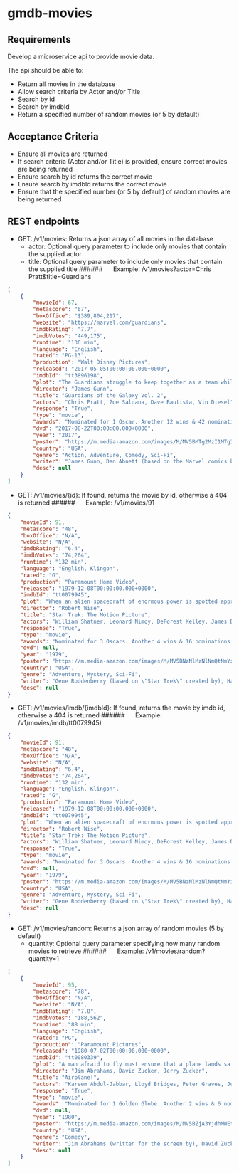 # gmdb-movies

## Requirements
Develop a microservice api to provide movie data.

The api should be able to:

*	Return all movies in the database
*	Allow search criteria by Actor and/or Title
*	Search by id
*	Search by imdbId
*	Return a specified number of random movies (or 5 by default)

## Acceptance Criteria
*	Ensure all movies are returned
*	If search criteria (Actor and/or Title) is provided, ensure correct movies are being returned
*	Ensure search by id returns the correct movie
*	Ensure search by imdbId returns the correct movie
*	Ensure that the specified number (or 5 by default) of random movies are being returned

## REST endpoints
*   GET: /v1/movies:  Returns a json array of all movies in the database
    * actor: Optional query parameter to include only movies that contain the supplied actor
    * title: Optional query parameter to include only movies that contain the supplied title
######&nbsp;&nbsp;&nbsp;&nbsp;&nbsp;&nbsp;Example: /v1/movies?actor=Chris Pratt&title=Guardians
```json
[
    {
        "movieId": 67,
        "metascore": "67",
        "boxOffice": "$389,804,217",
        "website": "https://marvel.com/guardians",
        "imdbRating": "7.7",
        "imdbVotes": "449,175",
        "runtime": "136 min",
        "language": "English",
        "rated": "PG-13",
        "production": "Walt Disney Pictures",
        "released": "2017-05-05T00:00:00.000+0000",
        "imdbId": "tt3896198",
        "plot": "The Guardians struggle to keep together as a team while dealing with their personal family issues, notably Star-Lord's encounter with his father the ambitious celestial being Ego.",
        "director": "James Gunn",
        "title": "Guardians of the Galaxy Vol. 2",
        "actors": "Chris Pratt, Zoe Saldana, Dave Bautista, Vin Diesel",
        "response": "True",
        "type": "movie",
        "awards": "Nominated for 1 Oscar. Another 12 wins & 42 nominations.",
        "dvd": "2017-08-22T00:00:00.000+0000",
        "year": "2017",
        "poster": "https://m.media-amazon.com/images/M/MV5BMTg2MzI1MTg3OF5BMl5BanBnXkFtZTgwNTU3NDA2MTI@._V1_SX300.jpg",
        "country": "USA",
        "genre": "Action, Adventure, Comedy, Sci-Fi",
        "writer": "James Gunn, Dan Abnett (based on the Marvel comics by), Andy Lanning (based on the Marvel comics by), Steve Englehart (Star-Lord created by), Steve Gan (Star-Lord created by), Jim Starlin (Gamora and Drax created by), Stan Lee (Groot created by), Larry Lieber (Groot created by), Jack Kirby (Groot created by), Bill Mantlo (Rocket Raccoon created by), Keith Giffen (Rocket Raccoon created by), Steve Gerber (Howard the Duck created by), Val Mayerik (Howard the Duck created by)",
        "desc": null
    }
]
```
*   GET: /v1/movies/{id}:  If found, returns the movie by id, otherwise a 404 is returned
######&nbsp;&nbsp;&nbsp;&nbsp;&nbsp;&nbsp;Example: /v1/movies/91
```json
{
    "movieId": 91,
    "metascore": "48",
    "boxOffice": "N/A",
    "website": "N/A",
    "imdbRating": "6.4",
    "imdbVotes": "74,264",
    "runtime": "132 min",
    "language": "English, Klingon",
    "rated": "G",
    "production": "Paramount Home Video",
    "released": "1979-12-08T00:00:00.000+0000",
    "imdbId": "tt0079945",
    "plot": "When an alien spacecraft of enormous power is spotted approaching Earth, Admiral James T. Kirk resumes command of the overhauled USS Enterprise in order to intercept it.",
    "director": "Robert Wise",
    "title": "Star Trek: The Motion Picture",
    "actors": "William Shatner, Leonard Nimoy, DeForest Kelley, James Doohan",
    "response": "True",
    "type": "movie",
    "awards": "Nominated for 3 Oscars. Another 4 wins & 16 nominations.",
    "dvd": null,
    "year": "1979",
    "poster": "https://m.media-amazon.com/images/M/MV5BNzNlMzNlNmQtNmYzNS00YmU5LWIzYWQtMDRkYzIzNzEzOTIyXkEyXkFqcGdeQXVyMTQxNzMzNDI@._V1_SX300.jpg",
    "country": "USA",
    "genre": "Adventure, Mystery, Sci-Fi",
    "writer": "Gene Roddenberry (based on \"Star Trek\" created by), Harold Livingston (screenplay), Alan Dean Foster (story)",
    "desc": null
}
```
*   GET: /v1/movies/imdb/{imdbId}:  If found, returns the movie by imdb id, otherwise a 404 is returned
######&nbsp;&nbsp;&nbsp;&nbsp;&nbsp;&nbsp;Example: /v1/movies/imdb/tt0079945)
```json
{
    "movieId": 91,
    "metascore": "48",
    "boxOffice": "N/A",
    "website": "N/A",
    "imdbRating": "6.4",
    "imdbVotes": "74,264",
    "runtime": "132 min",
    "language": "English, Klingon",
    "rated": "G",
    "production": "Paramount Home Video",
    "released": "1979-12-08T00:00:00.000+0000",
    "imdbId": "tt0079945",
    "plot": "When an alien spacecraft of enormous power is spotted approaching Earth, Admiral James T. Kirk resumes command of the overhauled USS Enterprise in order to intercept it.",
    "director": "Robert Wise",
    "title": "Star Trek: The Motion Picture",
    "actors": "William Shatner, Leonard Nimoy, DeForest Kelley, James Doohan",
    "response": "True",
    "type": "movie",
    "awards": "Nominated for 3 Oscars. Another 4 wins & 16 nominations.",
    "dvd": null,
    "year": "1979",
    "poster": "https://m.media-amazon.com/images/M/MV5BNzNlMzNlNmQtNmYzNS00YmU5LWIzYWQtMDRkYzIzNzEzOTIyXkEyXkFqcGdeQXVyMTQxNzMzNDI@._V1_SX300.jpg",
    "country": "USA",
    "genre": "Adventure, Mystery, Sci-Fi",
    "writer": "Gene Roddenberry (based on \"Star Trek\" created by), Harold Livingston (screenplay), Alan Dean Foster (story)",
    "desc": null
}
```
*   GET: /v1/movies/random:  Returns a json array of random movies (5 by default)
    * quantity: Optional query parameter specifying how many random movies to retrieve
######&nbsp;&nbsp;&nbsp;&nbsp;&nbsp;&nbsp;Example: /v1/movies/random?quantity=1
```json
[
    {
        "movieId": 95,
        "metascore": "78",
        "boxOffice": "N/A",
        "website": "N/A",
        "imdbRating": "7.8",
        "imdbVotes": "188,562",
        "runtime": "88 min",
        "language": "English",
        "rated": "PG",
        "production": "Paramount Pictures",
        "released": "1980-07-02T00:00:00.000+0000",
        "imdbId": "tt0080339",
        "plot": "A man afraid to fly must ensure that a plane lands safely after the pilots become sick.",
        "director": "Jim Abrahams, David Zucker, Jerry Zucker",
        "title": "Airplane!",
        "actors": "Kareem Abdul-Jabbar, Lloyd Bridges, Peter Graves, Julie Hagerty",
        "response": "True",
        "type": "movie",
        "awards": "Nominated for 1 Golden Globe. Another 2 wins & 6 nominations.",
        "dvd": null,
        "year": "1980",
        "poster": "https://m.media-amazon.com/images/M/MV5BZjA3YjdhMWEtYjc2Ni00YzVlLWI0MTUtMGZmNTJjNmU0Yzk2XkEyXkFqcGdeQXVyNzkwMjQ5NzM@._V1_SX300.jpg",
        "country": "USA",
        "genre": "Comedy",
        "writer": "Jim Abrahams (written for the screen by), David Zucker (written for the screen by), Jerry Zucker (written for the screen by)",
        "desc": null
    }
]
```